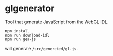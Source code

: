 # glgenerator

Tool that generate JavaScript from the WebGL IDL.

```
npm install
npm run download-idl
npm run gen-js
```

will generate `/src/generated/gl.js`.
